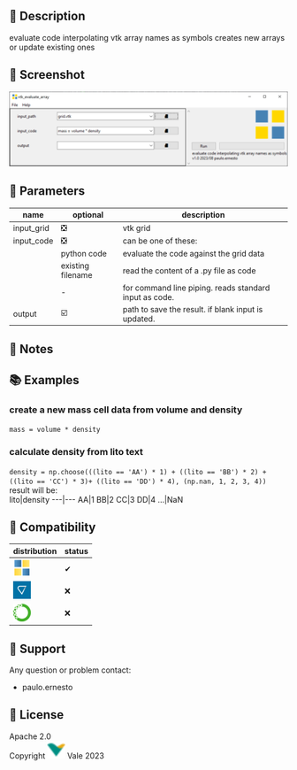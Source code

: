 ## 📌 Description
evaluate code interpolating vtk array names as symbols
creates new arrays or update existing ones
## 📸 Screenshot
![screenshot1](https://github.com/pemn/assets/blob/main/vtk_evaluate_array1.png?raw=true)
## 📝 Parameters
name|optional|description
---|---|------
input_grid|❎|vtk grid
input_code|❎|can be one of these:
||python code|evaluate the code against the grid data
||existing filename|read the content of a .py file as code
||-|for command line piping. reads standard input as code.
output|☑️|path to save the result. if blank input is updated.

## 📓 Notes
## 📚 Examples
### create a new mass cell data from volume and density  
`mass = volume * density`  
### calculate density from lito text  
`density = np.choose(((lito == 'AA') * 1) + ((lito == 'BB') * 2) + ((lito == 'CC') * 3)+ ((lito == 'DD') * 4), (np.nan, 1, 2, 3, 4))`
result will be:  
lito|density
---|---
AA|1
BB|2
CC|3
DD|4
…|NaN

## 🧩 Compatibility
distribution|status
---|---
![winpython_icon](https://github.com/pemn/assets/blob/main/winpython_icon.png?raw=true)|✔
![vulcan_icon](https://github.com/pemn/assets/blob/main/vulcan_icon.png?raw=true)|❌
![anaconda_icon](https://github.com/pemn/assets/blob/main/anaconda_icon.png?raw=true)|❌
## 🙋 Support
Any question or problem contact:
 - paulo.ernesto
## 💎 License
Apache 2.0  
Copyright ![vale_logo_only](https://github.com/pemn/assets/blob/main/vale_logo_only_r.svg?raw=true) Vale 2023
